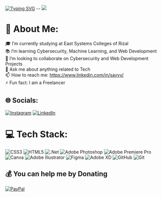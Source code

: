 [![Typing SVG](https://readme-typing-svg.demolab.com?font=Fira+Code&weight=100&size=28&pause=1000&color=00FF24&multiline=true&lines=Hello!+I'm+Sabriel+Adriel)](https://git.io/typing-svg) -- ![](https://komarev.com/ghpvc/?username=sabrieladriel)

# 💫 About Me:
🎓 I’m currently studying at East Systems Colleges of Rizal<br>📚 I’m learning Cybersecurity, Machine Learning, and Web Development<br>👯 I’m looking to collaborate on Cybersecurity and Web Development Projects<br>💬 Ask me about anything related to Tech<br>📫 How to reach me: https://www.linkedin.com/in/savvv/<br>⚡ Fun fact: I am a Freelancer

## 🌐 Socials:
[![Instagram](https://img.shields.io/badge/Instagram-%23E4405F.svg?logo=Instagram&logoColor=white)](https://instagram.com/sbrlzxc) [![LinkedIn](https://img.shields.io/badge/LinkedIn-%230077B5.svg?logo=linkedin&logoColor=white)](https://linkedin.com/in/savvv) 

# 💻 Tech Stack:
![CSS3](https://img.shields.io/badge/css3-%231572B6.svg?style=for-the-badge&logo=css3&logoColor=white) ![HTML5](https://img.shields.io/badge/html5-%23E34F26.svg?style=for-the-badge&logo=html5&logoColor=white) ![.Net](https://img.shields.io/badge/.NET-5C2D91?style=for-the-badge&logo=.net&logoColor=white) ![Adobe Photoshop](https://img.shields.io/badge/adobe%20photoshop-%2331A8FF.svg?style=for-the-badge&logo=adobe%20photoshop&logoColor=white) ![Adobe Premiere Pro](https://img.shields.io/badge/Adobe%20Premiere%20Pro-9999FF.svg?style=for-the-badge&logo=Adobe%20Premiere%20Pro&logoColor=white) ![Canva](https://img.shields.io/badge/Canva-%2300C4CC.svg?style=for-the-badge&logo=Canva&logoColor=white) ![Adobe Illustrator](https://img.shields.io/badge/adobe%20illustrator-%23FF9A00.svg?style=for-the-badge&logo=adobe%20illustrator&logoColor=white) ![Figma](https://img.shields.io/badge/figma-%23F24E1E.svg?style=for-the-badge&logo=figma&logoColor=white) ![Adobe XD](https://img.shields.io/badge/Adobe%20XD-470137?style=for-the-badge&logo=Adobe%20XD&logoColor=#FF61F6) ![GitHub](https://img.shields.io/badge/github-%23121011.svg?style=for-the-badge&logo=github&logoColor=white) ![Git](https://img.shields.io/badge/git-%23F05033.svg?style=for-the-badge&logo=git&logoColor=white)

## 💰 You can help me by Donating
[![PayPal](https://img.shields.io/badge/PayPal-00457C?style=for-the-badge&logo=paypal&logoColor=white)](https://paypal.me/SabrielAdriel) 
